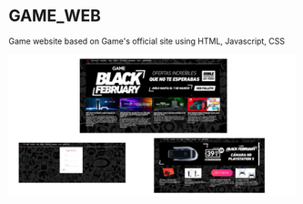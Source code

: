 # GAME_WEB
Game website based on Game's official site using HTML, Javascript, CSS

![Image text](https://github.com/zgb15/GAME_WEB/blob/master/00PRUEBAS/gamemd.png)
